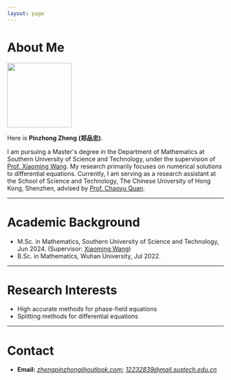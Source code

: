 ```yaml
---
layout: page
---
```


# About Me

<img src="https://zhengpinzhong.github.io/zpz.jpg" class="floatpic" style="width: auto; height: 150px;" >

Here is **Pinzhong Zheng (郑品忠)**.

I am pursuing a Master's degree in the Department of Mathematics at Southern University of Science and Technology, under the supervision of [Prof. Xiaoming Wang](https://sites.mst.edu/wangxiaoming/). My research primarily focuses on numerical solutions to differential equations. Currently, I am serving as a research assistant at the School of Science and Technology, The Chinese University of Hong Kong, Shenzhen, advised by [Prof. Chaoyu Quan](https://sites.google.com/site/quanchaoyu/home).

---

# Academic Background

- M.Sc. in Mathematics, Southern University of Science and Technology, Jun 2024. (Supervisor: [Xiaoming Wang](https://sites.mst.edu/wangxiaoming/))
- B.Sc. in Mathematics, Wuhan University, Jul 2022.

---

# Research Interests

- High accurate methods for phase-field equations
- Splitting methods for differential equations

---

# Contact

- **Email:** *zhengpinzhong@outlook.com*; *12232839@mail.sustech.edu.cn*
